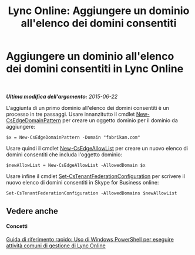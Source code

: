 ﻿---
title: "Lync Online: Aggiungere un dominio all'elenco dei domini consentiti"
TOCTitle: Aggiungere un dominio all'elenco dei domini consentiti
ms:assetid: 7b7f76c8-3047-40be-a938-8ac2868a6bc8
ms:mtpsurl: https://technet.microsoft.com/it-it/library/Dn362818(v=OCS.15)
ms:contentKeyID: 56269928
ms.date: 08/24/2015
mtps_version: v=OCS.15
ms.translationtype: HT
---

# Aggiungere un dominio all'elenco dei domini consentiti in Lync Online

 

_**Ultima modifica dell'argomento:** 2015-06-22_

L'aggiunta di un primo dominio all'elenco dei domini consentiti è un processo in tre passaggi. Usare innanzitutto il cmdlet [New-CsEdgeDomainPattern](new-csedgedomainpattern.md) per creare un oggetto dominio per il dominio da aggiungere:

    $x = New-CsEdgeDomainPattern -Domain "fabrikam.com"

Usare quindi il cmdlet [New-CsEdgeAllowList](new-csedgeallowlist.md) per creare un nuovo elenco di domini consentiti che includa l'oggetto dominio:

    $newAllowList = New-CsEdgeAllowList -AllowedDomain $x

Usare infine il cmdlet [Set-CsTenantFederationConfiguration](set-cstenantfederationconfiguration.md) per scrivere il nuovo elenco di domini consentiti in Skype for Business online:

    Set-CsTenantFederationConfiguration -AllowedDomains $newAllowList

## Vedere anche

#### Concetti

[Guida di riferimento rapido: Uso di Windows PowerShell per eseguire attività comuni di gestione di Lync Online](quick-reference-using-windows-powershell-to-do-common-skype-for-business-online-management-tasks.md)

